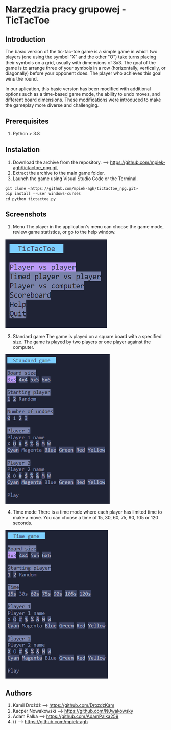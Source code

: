 
# Narzędzia pracy grupowej - TicTacToe

## Introduction
The basic version of the tic-tac-toe game is a simple game in which two players (one using the symbol "X" and the other "O") take turns placing their symbols on a grid, usually with dimensions of 3x3. The goal of the game is to arrange three of your symbols in a row (horizontally, vertically, or diagonally) before your opponent does. The player who achieves this goal wins the round.


In our aplication, this basic version has been modified with additional options such as a time-based game mode, the ability to undo moves, and different board dimensions. These modifications were introduced to make the gameplay more diverse and challenging.


## Prerequisites
1. Python > 3.8

## Instalation
1. Download the archive from the repository. --> https://github.com/mpiek-agh/tictactoe_npg.git
2. Extract the archive to the main game folder.
3. Launch the game using Visual Studio Code or the Terminal.

```
git clone <https://github.com/mpiek-agh/tictactoe_npg.git>
pip install --user windows-curses
cd python tictactoe.py
```

## Screenshots

1. Menu
The player in the application's menu can choose the game mode, review game statistics, or go to the help window.

![App Screenshot](/screenshots/menu.png)

3. Standard game
The game is played on a square board with a specified size. The game is played by two players or one player against the computer.

![App Screenshot](/screenshots/standard_game.png)

4. Time mode
There is a time mode where each player has limited time to make a move. You can choose a time of 15, 30, 60, 75, 90, 105 or 120 seconds.

![App Screenshot](/screenshots/time_mode.png)

## Authors
1. Kamil Drożdż --> https://github.com/DrozdzKam
2. Kacper Nowakowski --> https://github.com/N0wakowsky
3. Adam Palka --> https://github.com/AdamPalka259
4. () --> https://github.com/mpiek-agh
